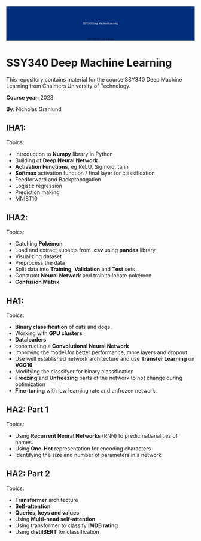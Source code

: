 <img src="images/ssy340.svg" alt="Github header">

# SSY340 Deep Machine Learning

This repository contains material for the course SSY340 Deep Machine Learning from Chalmers University of Technology.

**Course year**: 2023

**By**: Nicholas Granlund

## IHA1:

Topics:

- Introduction to **Numpy** library in Python
- Building of **Deep Neural Network**
- **Activation Functions**, eg ReLU, Sigmoid, tanh
- **Softmax** activation function / final layer for classification
- Feedforward and Backpropagation
- Logistic regression
- Prediction making
- MNIST10

## IHA2:

Topics:

- Catching **Pokémon**
- Load and extract subsets from **.csv** using **pandas** library
- Visualizing dataset
- Preprocess the data
- Split data into **Training**, **Validation** and **Test** sets
- Construct **Neural Network** and train to locate pokémon
- **Confusion Matrix**

## HA1:

Topics:

- **Binary classification** of cats and dogs.
- Working with **GPU clusters**
- **Dataloaders**
- constructing a **Convolutional Neural Network**
- Improving the model for better performance, more layers and dropout
- Use well established network architecture and use **Transfer Learning** on **VGG16**
- Modifying the classifyer for binary classification
- **Freezing** and **Unfreezing** parts of the network to not change during optimization
- **Fine-tuning** with low learning rate and unfrozen network.

## HA2: Part 1

Topics:

- Using **Recurrent Neural Networks** (RNN) to predic natianalities of names.
- Using **One-Hot** representation for encoding characters
- Identifying the size and number of parameters in a network

## HA2: Part 2

Topics:

- **Transformer** architecture
- **Self-attention**
- **Queries, keys and values**
- Using **Multi-head self-attention**
- Using transformer to classify **IMDB rating**
- Using **distilBERT** for classification

[//]: # "Header logo size: 990 x 140, fontname: Verdana, Fontsize: 32"
